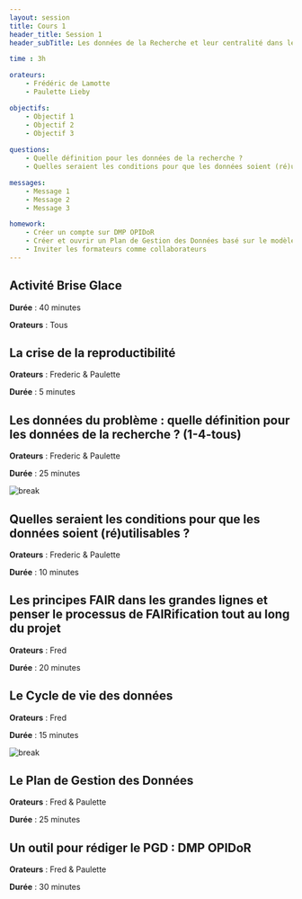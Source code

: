 ```yaml
---
layout: session
title: Cours 1
header_title: Session 1
header_subTitle: Les données de la Recherche et leur centralité dans le processus de recherche

time : 3h

orateurs:
    - Frédéric de Lamotte
    - Paulette Lieby

objectifs:
    - Objectif 1
    - Objectif 2
    - Objectif 3
  
questions:
    - Quelle définition pour les données de la recherche ? 
    - Quelles seraient les conditions pour que les données soient (ré)utilisables ?

messages:
    - Message 1
    - Message 2
    - Message 3

homework:
    - Créer un compte sur DMP OPIDoR
    - Créer et ouvrir un Plan de Gestion des Données basé sur le modèle choisi (mode entraînement)
    - Inviter les formateurs comme collaborateurs
---
```


## Activité Brise Glace

**Durée** : 40 minutes

**Orateurs** : Tous

## La crise de la reproductibilité 

**Orateurs** : Frederic & Paulette

**Durée** : 5 minutes

## Les données du problème : quelle définition pour les données de la recherche ? (1-4-tous)

**Orateurs** : Frederic & Paulette

**Durée** : 25 minutes

![break](https://cdn.pixabay.com/photo/2018/11/01/20/09/break-3788979_1280.jpg)

## Quelles seraient les conditions pour que les données soient (ré)utilisables ?

**Orateurs** : Frederic & Paulette

**Durée** : 10 minutes

## Les principes FAIR dans les grandes lignes et penser le processus de FAIRification tout au long du projet

**Orateurs** : Fred 

**Durée** : 20 minutes

## Le Cycle de vie des données

**Orateurs** : Fred 

**Durée** : 15 minutes

![break](https://cdn.pixabay.com/photo/2018/11/01/20/09/break-3788979_1280.jpg)

## Le Plan de Gestion des Données

**Orateurs** : Fred & Paulette

**Durée** : 25 minutes

## Un outil pour rédiger le PGD : DMP OPIDoR

**Orateurs** : Fred & Paulette

**Durée** : 30 minutes
